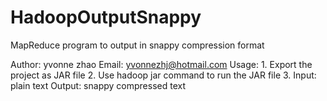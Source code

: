 HadoopOutputSnappy
==================

MapReduce program to output in snappy compression format 

Author: yvonne zhao
Email: yvonnezhj@hotmail.com
Usage: 1. Export the project as JAR file
       2. Use hadoop jar command to run the JAR file
       3. Input: plain text 
          Output: snappy compressed text
